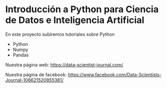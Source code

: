 # Introducción a Python para Ciencia de Datos e Inteligencia Artificial
En este proyecto subiremos tutoriales sobre Python
* Python
* Numpy
* Pandas

Nuestra página web: https://data-scientist-journal.com/

Nuestra página de facebook: https://www.facebook.com/Data-Scientists-Journal-106621520855381/
